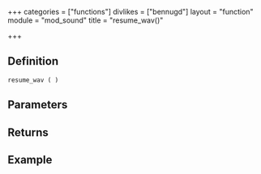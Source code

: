 +++
categories = ["functions"]
divlikes = ["bennugd"]
layout = "function"
module = "mod_sound"
title = "resume_wav()"

+++

## Definition

    resume_wav ( )

## Parameters

## Returns

## Example
